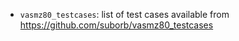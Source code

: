  - `vasmz80_testcases`: list of test cases available from https://github.com/suborb/vasmz80_testcases

